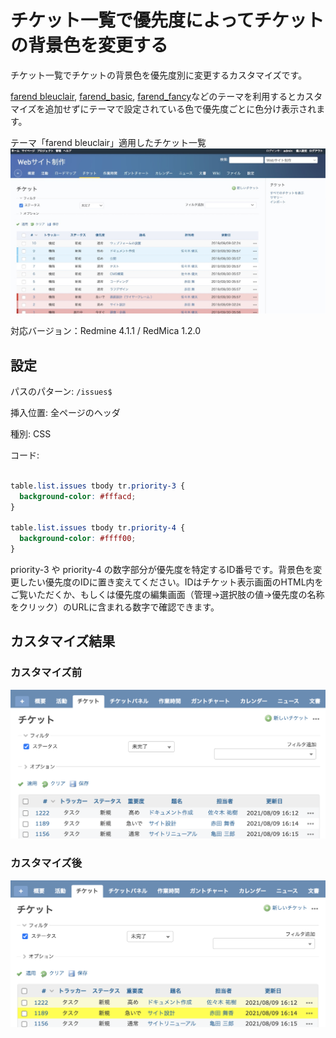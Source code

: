 # チケット一覧で優先度によってチケットの背景色を変更する

チケット一覧でチケットの背景色を優先度別に変更するカスタマイズです。

[farend bleuclair](https://github.com/farend/redmine_theme_farend_bleuclair), [farend_basic](https://github.com/farend/redmine_theme_farend_basic), [farend_fancy](https://github.com/farend/redmine_theme_farend_fancy)などのテーマを利用するとカスタマイズを追加せずにテーマで設定されている色で優先度ごとに色分け表示されます。

テーマ「farend bleuclair」適用したチケット一覧
![](bleuclair@2x.jpeg)


対応バージョン：Redmine 4.1.1 / RedMica 1.2.0

## 設定

パスのパターン: `/issues$`

挿入位置: 全ページのヘッダ

種別: CSS

コード:

``` css

table.list.issues tbody tr.priority-3 {
  background-color: #fffacd;
}

table.list.issues tbody tr.priority-4 {
  background-color: #ffff00;
}
```

priority-3 や priority-4 の数字部分が優先度を特定するID番号です。背景色を変更したい優先度のIDに置き変えてください。IDはチケット表示画面のHTML内をご覧いただくか、もしくは優先度の編集画面（管理→選択肢の値→優先度の名称をクリック）のURLに含まれる数字で確認できます。
　

## カスタマイズ結果

### カスタマイズ前

![](before@2x.png)

### カスタマイズ後

![](after@2x.png)


